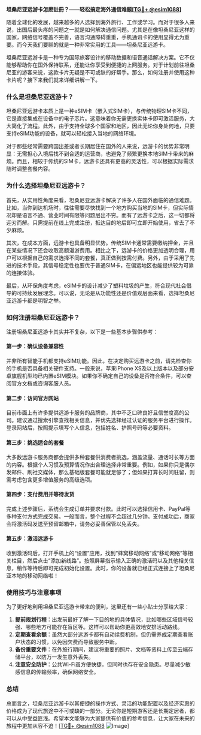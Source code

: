 **坦桑尼亚远游卡怎麽註冊？——轻松搞定海外通信难题[[TG💪+ @esim1088](https://t.me/s/esim1088)]**

随着全球化的发展，越来越多的人选择到海外旅行、工作或学习。而对于很多人来说，出国后最头疼的问题之一就是如何解决通信问题。尤其是在像坦桑尼亚这样的国家，网络信号覆盖不完善，语言沟通障碍重重，手机通讯卡的使用显得尤为重要。而今天我们要聊的就是一种非常实用的工具——坦桑尼亚远游卡。

坦桑尼亚远游卡是一种专为国际旅客设计的移动数据和语音通话解决方案。它不仅能够帮助你在国外保持联系，还能让你享受到便捷的上网服务。对于计划前往坦桑尼亚的游客来说，这款卡片无疑是不可或缺的好帮手。那么，如何注册并使用这种卡片呢？接下来我们就来详细讲解一下。

### **什么是坦桑尼亚远游卡？**

坦桑尼亚远游卡本质上是一种eSIM卡（嵌入式SIM卡），与传统物理SIM卡不同，它是直接集成在设备中的电子芯片。这意味着你无需更换实体卡即可激活服务，大大简化了流程。此外，由于支持全球多个国家和地区，因此无论你身处何地，只要支持eSIM功能的设备，就可以轻松接入当地的网络环境。

对于那些经常需要跨国出差或者长期居住在国外的人来说，远游卡的优势非常明显：无需担心入境后找不到合适的运营商，也避免了频繁更换本地SIM卡带来的麻烦。而且，相较于传统的SIM卡，远游卡还具有更高的灵活性，可以根据实际需求随时调整套餐内容。

### **为什么选择坦桑尼亚远游卡？**

首先，从实用性角度来看，坦桑尼亚远游卡解决了许多人在国外面临的通信难题。比如，当你到达机场时，往往需要尽快找到一个地方购买当地的SIM卡，但实际情况却是语言不通、营业时间有限等问题层出不穷。而有了远游卡之后，这一切都将迎刃而解。只需提前在线上完成注册，抵达目的地后即可立即开始使用，省去了不少麻烦。

其次，在成本方面，远游卡也具备明显优势。传统SIM卡通常需要缴纳押金，并且在某些情况下还会收取高额漫游费用。相比之下，远游卡的价格更加透明合理，用户可以根据自己的需求选择不同的套餐，真正做到按需付费。另外，由于采用了先进的技术手段，其信号稳定性也要优于普通SIM卡，在偏远地区也能提供较为可靠的连接体验。

最后，从环保角度考虑，eSIM卡的设计减少了塑料垃圾的产生，符合现代社会倡导的可持续发展理念。可以说，无论是从功能性还是价值观层面来看，选择坦桑尼亚远游卡都是明智之举。

### **如何注册坦桑尼亚远游卡？**

注册坦桑尼亚远游卡其实并不复杂，以下是一些基本步骤供参考：

#### **第一步：确认设备兼容性**
并非所有智能手机都支持eSIM功能。因此，在决定购买远游卡之前，请先检查你的手机是否具备相关硬件支持。一般来说，苹果iPhone XS及以上版本以及部分安卓旗舰机型均已内置eSIM模块。如果你不确定自己的设备是否符合条件，可以查阅官方文档或咨询客服人员。

#### **第二步：访问官方网站**
目前市面上有许多提供远游卡服务的品牌商，其中不乏口碑良好且信誉度高的公司。建议通过搜索引擎查找相关信息，并优先选择经过认证的服务平台进行操作。登录网站后，按照提示填写个人信息，包括姓名、护照号码等必要资料。

#### **第三步：挑选适合的套餐**
大多数远游卡服务商都会提供多种套餐供消费者挑选，涵盖流量、通话时长等方面的内容。根据个人习惯及预算情况作出合理选择非常重要。例如，如果你只是偶尔发邮件、刷社交媒体，那么基础版套餐可能就足够了；但如果打算长时间驻留，则需考虑包含更多增值服务的高级选项。

#### **第四步：支付费用并等待发货**
完成上述步骤后，系统会生成订单并要求付款。此时可以选择信用卡、PayPal等多种支付方式完成交易。一般而言，整个过程不会超过几分钟。支付成功后，商家会将激活码发送至预留邮箱中，请务必妥善保管以免丢失。

#### **第五步：激活远游卡**
收到激活码后，打开手机上的“设置”应用，找到“蜂窝移动网络”或“移动网络”等相关栏目，然后点击“添加新线路”。按照屏幕指示输入正确的激活码以及其他相关信息，稍作等待后即可完成初始化设置。此时，你的设备就已经正式连接上了坦桑尼亚本地的移动网络啦！

### **使用技巧与注意事项**

为了更好地利用坦桑尼亚远游卡带来的便利，这里还有一些小贴士分享给大家：

1. **提前规划行程**：出发前最好了解一下目的地的具体情况，比如哪些区域信号较强、哪些地方可能存在盲区等。这样可以帮助你更高效地安排活动路线。
2. **定期查看余额**：虽然大部分远游卡都有自动续费机制，但仍需养成定期查看账户状态的习惯，以免因欠费而导致服务中断。
3. **备份重要文件**：在外旅行期间，建议将重要的照片、文档等资料上传至云端存储平台，以防万一发生意外丢失。
4. **注意安全防护**：公共Wi-Fi虽方便快捷，但同时也存在安全隐患。尽量减少敏感信息的传输频率，确保网络安全。

### **总结**

总而言之，坦桑尼亚远游卡以其便捷的操作方式、灵活的功能配置以及经济实惠的价格成为了现代旅途中不可或缺的一部分。无论你是短期游客还是长期定居者，都可以从中受益匪浅。希望本文能够为大家提供有价值的参考信息，让大家在未来的旅程中更加从容不迫！[[TG💪+ @esim1088](https://t.me/s/esim1088) ![Image](https://i.postimg.cc/4NQfJmqS/Snipaste-2025-05-13-00-14-12.png)]